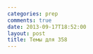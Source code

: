 ```yaml
---
categories: prep
comments: true
date: 2013-09-17T18:52:00
layout: post
title: Темы для 358
---
```


